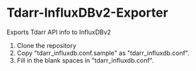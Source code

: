 # Tdarr-InfluxDBv2-Exporter
Exports Tdarr API info to InfluxDBv2

1.  Clone the repository
2.  Copy "tdarr_influxdb.conf.sample" as "tdarr_influxdb.conf".
3.  Fill in the blank spaces in "tdarr_influxdb.conf".
